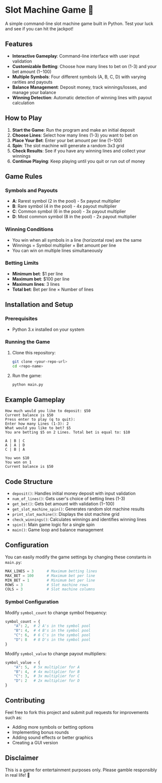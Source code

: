 # Slot Machine Game 🎰

A simple command-line slot machine game built in Python. Test your luck and see if you can hit the jackpot!

## Features

- **Interactive Gameplay**: Command-line interface with user input validation
- **Customizable Betting**: Choose how many lines to bet on (1-3) and your bet amount ($1-$100)
- **Multiple Symbols**: Four different symbols (A, B, C, D) with varying rarities and payouts
- **Balance Management**: Deposit money, track winnings/losses, and manage your balance
- **Winning Detection**: Automatic detection of winning lines with payout calculation

## How to Play

1. **Start the Game**: Run the program and make an initial deposit
2. **Choose Lines**: Select how many lines (1-3) you want to bet on
3. **Place Your Bet**: Enter your bet amount per line ($1-$100)
4. **Spin**: The slot machine will generate a random 3x3 grid
5. **Check Results**: See if you have any winning lines and collect your winnings
6. **Continue Playing**: Keep playing until you quit or run out of money

## Game Rules

### Symbols and Payouts
- **A**: Rarest symbol (2 in the pool) - 5x payout multiplier
- **B**: Rare symbol (4 in the pool) - 4x payout multiplier  
- **C**: Common symbol (6 in the pool) - 3x payout multiplier
- **D**: Most common symbol (8 in the pool) - 2x payout multiplier

### Winning Conditions
- You win when all symbols in a line (horizontal row) are the same
- Winnings = Symbol multiplier × Bet amount per line
- You can win on multiple lines simultaneously

### Betting Limits
- **Minimum bet**: $1 per line
- **Maximum bet**: $100 per line
- **Maximum lines**: 3 lines
- **Total bet**: Bet per line × Number of lines

## Installation and Setup

### Prerequisites
- Python 3.x installed on your system

### Running the Game
1. Clone this repository:
   ```bash
   git clone <your-repo-url>
   cd <repo-name>
   ```

2. Run the game:
   ```bash
   python main.py
   ```

## Example Gameplay

```
How much would you like to deposit: $50
Current balance is $50
Press enter to play (q to quit): 
Enter how many Lines (1-3): 2
What would you like to bet? $5
You are betting $5 on 2 Lines. Total bet is equal to: $10

A | B | C
A | A | D
C | B | A

You won $10
You won on 1
Current balance is $50
```

## Code Structure

- `deposit()`: Handles initial money deposit with input validation
- `num_of_lines()`: Gets user's choice of betting lines (1-3)
- `get_bet()`: Gets bet amount with validation ($1-$100)
- `get_slot_machine_spin()`: Generates random slot machine results
- `print_slot_machine()`: Displays the slot machine grid
- `check_winnings()`: Calculates winnings and identifies winning lines
- `spin()`: Main game logic for a single spin
- `main()`: Game loop and balance management

## Configuration

You can easily modify the game settings by changing these constants in `main.py`:

```python
MAX_LINES = 3      # Maximum betting lines
MAX_BET = 100      # Maximum bet per line
MIN_BET = 1        # Minimum bet per line
ROWS = 3           # Slot machine rows
COLS = 3           # Slot machine columns
```

### Symbol Configuration
Modify `symbol_count` to change symbol frequency:
```python
symbol_count = {
    "A": 2,  # 2 A's in the symbol pool
    "B": 4,  # 4 B's in the symbol pool
    "C": 6,  # 6 C's in the symbol pool
    "D": 8   # 8 D's in the symbol pool
}
```

Modify `symbol_value` to change payout multipliers:
```python
symbol_value = {
    "A": 5,  # 5x multiplier for A
    "B": 4,  # 4x multiplier for B
    "C": 3,  # 3x multiplier for C
    "D": 2   # 2x multiplier for D
}
```

## Contributing

Feel free to fork this project and submit pull requests for improvements such as:
- Adding more symbols or betting options
- Implementing bonus rounds
- Adding sound effects or better graphics
- Creating a GUI version

## Disclaimer

This is a game for entertainment purposes only. Please gamble responsibly in real life! 🎲
